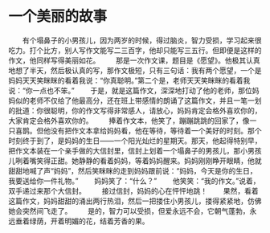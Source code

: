 # 一个美丽的故事
　　有个塌鼻子的小男孩儿，因为两岁的时候，得过脑炎，智力受损，学习起来很吃力。打个比方，别人写作文能写二三百字，他却只能写三五行。但即便是这样的作文，他同样写得美丽如花。 
　　那是一次作文课，题目是《愿望》。他极其认真地想了半天，然后极认真的写，那作文极短，只有三句话：我有两个愿望，一个是妈妈天天笑眯眯的看着我说：“你真聪明。”第二个是，老师天天笑眯眯的看着我说：“你一点也不笨。” 
　　于是，就是这篇作文，深深地打动了他的老师，那位妈妈似的老师不仅给了他最高分，还在班上带感情的朗诵了这篇作文，并且一笔一划的批道：你很聪明，你的作文写得非常感人，请放心，妈妈肯定会格外喜欢你的，大家肯定会格外喜欢你的。 
　　捧着作文本，他笑了，蹦蹦跳跳的回家了，像一只喜鹊。但他没有把作文本拿给妈妈看，他在等待，等待着一个美好的时刻。那个时刻终于到了，是妈妈的生日——一个阳光灿烂的星期天。那天，他起得特别早，把作文本装在一个亲手做的大信封里，信封上划着一个塌鼻子的男孩儿，那小男孩儿咧着嘴笑得正甜。她静静的看着妈妈，等着妈妈醒来。妈妈刚刚睁开眼睛，他就甜甜地喊了声“妈妈”，然后笑眯眯的走到妈妈跟前说：“妈妈，今天是你的生日，我要送给你一件礼物。” 
　　妈妈笑了：“什么？” 
　　他笑笑：“我的作文。”说着，双手递过来那个大信封。 
　　接过信封，妈妈的心在怦怦地跳！ 
　　果然，看着这篇作文，妈妈甜甜的涌出两行热泪，然后一把搂住小男孩儿，搂得紧紧地，仿佛她会突然间飞走了。 
　　是的，智力可以受损，但爱永远不会，它朝气蓬勃，永远垂着绿荫，开着明媚的花，结着芳香的果。
 